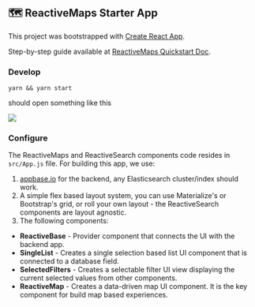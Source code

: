 ## 🗺️ ReactiveMaps Starter App

This project was bootstrapped with [Create React App](https://github.com/facebookincubator/create-react-app).

Step-by-step guide available at [ReactiveMaps Quickstart Doc](https://opensource.appbase.io/reactive-manual/getting-started/reactivemaps.html).

### Develop

```
yarn && yarn start
```

should open something like this

![](https://i.imgur.com/LR4qyZU.png)


### Configure

The ReactiveMaps and ReactiveSearch components code resides in `src/App.js` file. For building this app, we use:

1. [appbase.io](https://appbase.io) for the backend, any Elasticsearch cluster/index should work.  
2. A simple flex based layout system, you can use Materialize's or Bootstrap's grid, or roll your own layout - the ReactiveSearch components are layout agnostic.  
3. The following components:
 - **ReactiveBase** - Provider component that connects the UI with the backend app.
 - **SingleList** - Creates a single selection based list UI component that is connected to a database field.
 - **SelectedFilters** - Creates a selectable filter UI view displaying the current selected values from other components.
 - **ReactiveMap** - Creates a data-driven map UI component. It is the key component for build map based experiences.
